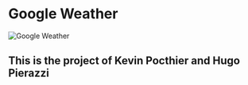 # Google Weather

![Google Weather](https://imgur.com/l7QXu4L.png)

## This is the project of Kevin Pocthier and Hugo Pierazzi
